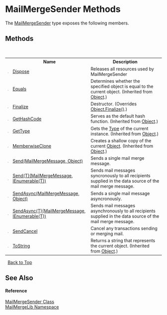 # MailMergeSender Methods
 

The <a href="40f1c5c7-ab3e-c0de-43fb-c4fca84e5f64">MailMergeSender</a> type exposes the following members.


## Methods
&nbsp;<table><tr><th></th><th>Name</th><th>Description</th></tr><tr><td>![Public method](media/pubmethod.gif "Public method")</td><td><a href="61eb4abb-34ee-7d06-6566-5d06cd13821a">Dispose</a></td><td>
Releases all resources used by MailMergeSender</td></tr><tr><td>![Public method](media/pubmethod.gif "Public method")</td><td><a href="http://msdn2.microsoft.com/en-us/library/bsc2ak47" target="_blank">Equals</a></td><td>
Determines whether the specified object is equal to the current object.
 (Inherited from <a href="http://msdn2.microsoft.com/en-us/library/e5kfa45b" target="_blank">Object</a>.)</td></tr><tr><td>![Protected method](media/protmethod.gif "Protected method")</td><td><a href="6078be81-5749-e7bf-c149-1d17595756d5">Finalize</a></td><td>
Destructor.
 (Overrides <a href="http://msdn2.microsoft.com/en-us/library/4k87zsw7" target="_blank">Object.Finalize()</a>.)</td></tr><tr><td>![Public method](media/pubmethod.gif "Public method")</td><td><a href="http://msdn2.microsoft.com/en-us/library/zdee4b3y" target="_blank">GetHashCode</a></td><td>
Serves as the default hash function.
 (Inherited from <a href="http://msdn2.microsoft.com/en-us/library/e5kfa45b" target="_blank">Object</a>.)</td></tr><tr><td>![Public method](media/pubmethod.gif "Public method")</td><td><a href="http://msdn2.microsoft.com/en-us/library/dfwy45w9" target="_blank">GetType</a></td><td>
Gets the <a href="http://msdn2.microsoft.com/en-us/library/42892f65" target="_blank">Type</a> of the current instance.
 (Inherited from <a href="http://msdn2.microsoft.com/en-us/library/e5kfa45b" target="_blank">Object</a>.)</td></tr><tr><td>![Protected method](media/protmethod.gif "Protected method")</td><td><a href="http://msdn2.microsoft.com/en-us/library/57ctke0a" target="_blank">MemberwiseClone</a></td><td>
Creates a shallow copy of the current <a href="http://msdn2.microsoft.com/en-us/library/e5kfa45b" target="_blank">Object</a>.
 (Inherited from <a href="http://msdn2.microsoft.com/en-us/library/e5kfa45b" target="_blank">Object</a>.)</td></tr><tr><td>![Public method](media/pubmethod.gif "Public method")</td><td><a href="79e7ddd8-6cee-36d2-25a1-f65ec0cae1a5">Send(MailMergeMessage, Object)</a></td><td>
Sends a single mail merge message.</td></tr><tr><td>![Public method](media/pubmethod.gif "Public method")</td><td><a href="05f2ef60-16e7-113a-39d7-f9aa55217513">Send(T)(MailMergeMessage, IEnumerable(T))</a></td><td>
Sends mail messages syncronously to all recipients supplied in the data source of the mail merge message.</td></tr><tr><td>![Public method](media/pubmethod.gif "Public method")</td><td><a href="cb18e3c5-134b-7468-441a-8b0a77ec609a">SendAsync(MailMergeMessage, Object)</a></td><td>
Sends a single mail message asyncronously.</td></tr><tr><td>![Public method](media/pubmethod.gif "Public method")</td><td><a href="833911b1-d56d-8854-b1bc-5cc371bd9f91">SendAsync(T)(MailMergeMessage, IEnumerable(T))</a></td><td>
Sends mail messages asynchronously to all recipients supplied in the data source of the mail merge message.</td></tr><tr><td>![Public method](media/pubmethod.gif "Public method")</td><td><a href="5b8f691a-d308-05aa-5427-51c7b92e3afe">SendCancel</a></td><td>
Cancel any transactions sending or merging mail.</td></tr><tr><td>![Public method](media/pubmethod.gif "Public method")</td><td><a href="http://msdn2.microsoft.com/en-us/library/7bxwbwt2" target="_blank">ToString</a></td><td>
Returns a string that represents the current object.
 (Inherited from <a href="http://msdn2.microsoft.com/en-us/library/e5kfa45b" target="_blank">Object</a>.)</td></tr></table>&nbsp;
<a href="#mailmergesender-methods">Back to Top</a>

## See Also


#### Reference
<a href="40f1c5c7-ab3e-c0de-43fb-c4fca84e5f64">MailMergeSender Class</a><br /><a href="31c6ebbe-d683-7561-7308-5a5ee1f76bf5">MailMergeLib Namespace</a><br />